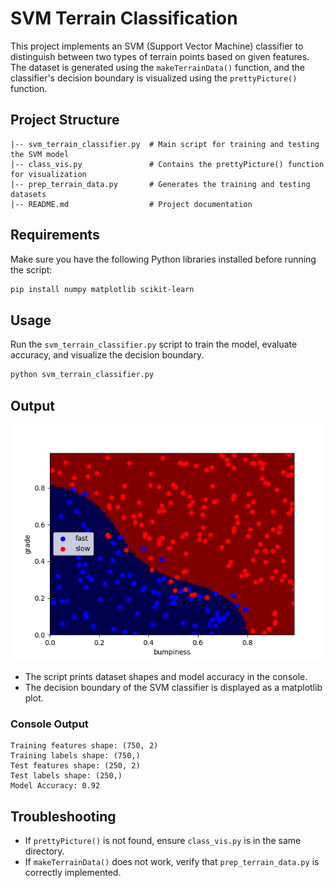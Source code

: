 # SVM Terrain Classification

This project implements an SVM (Support Vector Machine) classifier to distinguish between two types of terrain points based on given features. The dataset is generated using the `makeTerrainData()` function, and the classifier's decision boundary is visualized using the `prettyPicture()` function.

## Project Structure
```
|-- svm_terrain_classifier.py  # Main script for training and testing the SVM model
|-- class_vis.py               # Contains the prettyPicture() function for visualization
|-- prep_terrain_data.py       # Generates the training and testing datasets
|-- README.md                  # Project documentation
```

## Requirements
Make sure you have the following Python libraries installed before running the script:

```bash
pip install numpy matplotlib scikit-learn
```

## Usage
Run the `svm_terrain_classifier.py` script to train the model, evaluate accuracy, and visualize the decision boundary.

```bash
python svm_terrain_classifier.py
```

## Output
![Decision Boundary](test.png)
- The script prints dataset shapes and model accuracy in the console.
- The decision boundary of the SVM classifier is displayed as a matplotlib plot.

### Console Output
```
Training features shape: (750, 2)
Training labels shape: (750,)
Test features shape: (250, 2)
Test labels shape: (250,)
Model Accuracy: 0.92
```

## Troubleshooting
- If `prettyPicture()` is not found, ensure `class_vis.py` is in the same directory.
- If `makeTerrainData()` does not work, verify that `prep_terrain_data.py` is correctly implemented.

